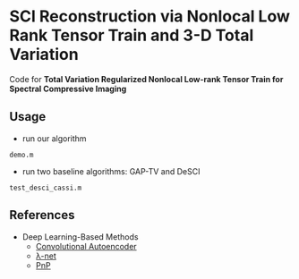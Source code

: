 # SCI Reconstruction via Nonlocal Low Rank Tensor Train and 3-D Total Variation
Code for **Total Variation Regularized Nonlocal Low-rank Tensor Train for Spectral Compressive Imaging**

## Usage
- run our algorithm
```
demo.m
```

- run two baseline algorithms: GAP-TV and DeSCI
```
test_desci_cassi.m
```
## References 
- Deep Learning-Based Methods
    - [Convolutional Autoencoder](https://github.com/KAIST-VCLAB/deepcassi)
    - [λ-net](https://github.com/xinxinmiao/lambda-net)
    - [PnP](https://github.com/zsm1211/PnP-CASSI)
